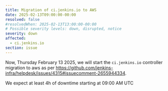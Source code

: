 ```yaml
---
title: Migration of ci.jenkins.io to AWS
date: 2025-02-13T09:00:00-00:00
resolved: false
#resolvedWhen: 2025-02-13T13:00:00-00:00
# Possible severity levels: down, disrupted, notice
severity: down
affected:
  - ci.jenkins.io
section: issue
---
```


Now, Thursday February 13 2025, we will start the `ci.jenkins.io` controller migration to aws as per <https://github.com/jenkins-infra/helpdesk/issues/4315#issuecomment-2655944334>.

We expect at least 4h of downtime starting at 09:00 AM UTC
